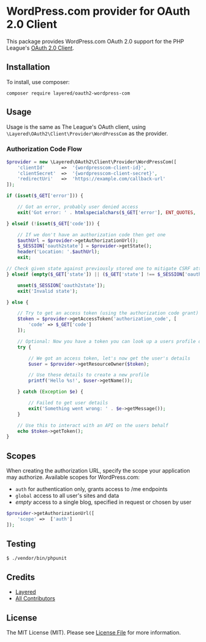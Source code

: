 # WordPress.com provider for OAuth 2.0 Client

This package provides WordPress.com OAuth 2.0 support for the PHP League's [OAuth 2.0 Client](https://github.com/thephpleague/oauth2-client).

## Installation

To install, use composer:

```
composer require layered/oauth2-wordpress-com
```

## Usage

Usage is the same as The League's OAuth client, using `\Layered\OAuth2\Client\Provider\WordPressCom` as the provider.

### Authorization Code Flow

```php
$provider = new \Layered\OAuth2\Client\Provider\WordPressCom([
	'clientId'		=>	'{wordpresscom-client-id}',
	'clientSecret'	=>	'{wordpresscom-client-secret}',
	'redirectUri'	=>	'https://example.com/callback-url'
]);

if (isset($_GET['error'])) {

    // Got an error, probably user denied access
    exit('Got error: ' . htmlspecialchars($_GET['error'], ENT_QUOTES, 'UTF-8'));

} elseif (!isset($_GET['code'])) {

    // If we don't have an authorization code then get one
    $authUrl = $provider->getAuthorizationUrl();
    $_SESSION['oauth2state'] = $provider->getState();
    header('Location: '.$authUrl);
    exit;

// Check given state against previously stored one to mitigate CSRF attack
} elseif (empty($_GET['state']) || ($_GET['state'] !== $_SESSION['oauth2state'])) {

    unset($_SESSION['oauth2state']);
    exit('Invalid state');

} else {

    // Try to get an access token (using the authorization code grant)
    $token = $provider->getAccessToken('authorization_code', [
        'code' => $_GET['code']
    ]);

    // Optional: Now you have a token you can look up a users profile data
    try {

        // We got an access token, let's now get the user's details
        $user = $provider->getResourceOwner($token);

        // Use these details to create a new profile
        printf('Hello %s!', $user->getName());

    } catch (Exception $e) {

        // Failed to get user details
        exit('Something went wrong: ' . $e->getMessage());
    }

    // Use this to interact with an API on the users behalf
    echo $token->getToken();
}
```

## Scopes

When creating the authorization URL, specify the scope your application may authorize. Available scopes for WordPress.com:

- `auth` for authentication only, grants access to /me endpoints
- `global` access to all user's sites and data
- *empty* access to a single blog, specified in request or chosen by user

```php
$provider->getAuthorizationUrl([
	'scope'	=>	['auth']
]);
```

## Testing

``` bash
$ ./vendor/bin/phpunit
```

## Credits

- [Layered](https://github.com/LayeredStudio)
- [All Contributors](https://github.com/LayeredStudio/oauth2-wordpress-com/contributors)


## License

The MIT License (MIT). Please see [License File](https://github.com/LayeredStudio/oauth2-wordpress-com/blob/master/LICENSE) for more information.

